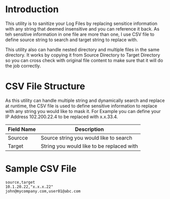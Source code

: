 # Introduction

This utility is to sanitize your Log Files 
by replacing sensitice information with any string that deemed insensitive and you can reference it back.
As teh sensitive information in one file are more than one, I use CSV file to define source string to search and target string to replace with.

This utility also can handle nested directory and multiple files in the same directory. It works by copying it from Source Directory to Target Directory so you can cross check with original file content to make sure that it will do the job correctly.

# CSV File Structure

As this utility can handle multiple string and dynamically search and replace at runtime, the CSV file is used to define sensitive information to replace with any string you would like to mask it. For Example you can define your IP Address 102.200.22.4 to be replaced with x.x.33.4.

Field Name | Description
---------- | ------------
Sourcce | Source string you would like to search
Target | String you would like to be replaced with

# Sample CSV File


    source,target
    10.1.20.22,"x.x.x.22"
    john@mycompany.com,user01@abc.com
